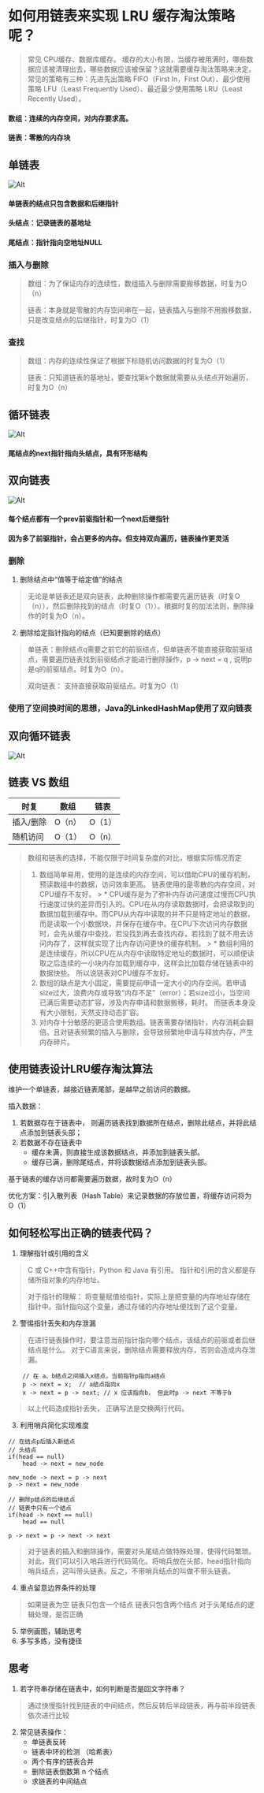 # 如何用链表来实现 LRU 缓存淘汰策略呢？
> 常见 CPU缓存、数据库缓存。 缓存的大小有限，当缓存被用满时，哪些数据应该被清理出去，哪些数据应该被保留？这就需要缓存淘汰策略来决定。常见的策略有三种：先进先出策略 FIFO（First In，First Out）、最少使用策略 LFU（Least Frequently Used）、最近最少使用策略 LRU（Least Recently Used）。

#### 数组：连续的内存空间，对内存要求高。
#### 链表：零散的内存块

## 单链表
![Alt](img/singleLinkedList.jpg)

#### 单链表的结点只包含数据和后继指针
#### 头结点：记录链表的基地址
#### 尾结点：指针指向空地址NULL

### 插入与删除
> 数组：为了保证内存的连续性，数组插入与删除需要搬移数据，时复为O（n）
>
> 链表：本身就是零散的内存空间串在一起，链表插入与删除不用搬移数据，只是改变结点的后继指针，时复为O（1）

### 查找
> 数组：内存的连续性保证了根据下标随机访问数据的时复为O（1）
>
> 链表：只知道链表的基地址，要查找第k个数据就需要从头结点开始遍历，时复为O（n）

## 循环链表
![Alt](img/circularLinkedList.jpg)

#### 尾结点的next指针指向头结点，具有环形结构

## 双向链表
![Alt](img/doubleLinkedList.jpg)

#### 每个结点都有一个prev前驱指针和一个next后继指针
#### 因为多了前驱指针，会占更多的内存。但支持双向遍历，链表操作更灵活

### 删除
1. 删除结点中“值等于给定值”的结点
> 无论是单链表还是双向链表，此种删除操作都需要先遍历链表（时复O（n）），然后删除找到的结点（时复O（1））。根据时复的加法法则，删除操作的时复为O（n）。

2. 删除给定指针指向的结点（已知要删除的结点）
> 单链表：删除结点q需要之前它的前驱结点，但单链表不能直接获取前驱结点，需要遍历链表找到前驱结点才能进行删除操作，p -> next = q , 说明p是q的前驱结点。时复为O（n）。
>
> 双向链表： 支持直接获取前驱结点。时复为O（1）

### 使用了空间换时间的思想，Java的LinkedHashMap使用了双向链表

## 双向循环链表
![Alt](img/doubleCircularLinkedList.jpg)

## 链表 VS 数组

时复 | 数组 |  链表
--|--|--
插入/删除| O（n）| O（1）
随机访问 | O（1）| O（n）

> 数组和链表的选择，不能仅限于时间复杂度的对比，根据实际情况而定

> 1. 数组简单易用，使用的是连续的内存空间，可以借助CPU的缓存机制，预读数组中的数据，访问效率更高。 链表使用的是零散的内存空间，对CPU缓存不友好。
    > * CPU缓存是为了弥补内存访问速度过慢而CPU执行速度过快的差异而引入的。CPU在从内存读取数据时，会把读取到的数据加载到缓存中。而CPU从内存中读取的并不只是特定地址的数据，而是读取一个小数据块，并保存在缓存中。在CPU下次访问内存数据时，会先从缓存中查找，若没找到再去查找内存，若找到了就不用去访问内存了，这样就实现了比内存访问更快的缓存机制。
    > * 数组利用的是连续缓存，所以CPU在从内存中读取特定地址的数据时，可以顺便读取之后连续的一小块内存加载到缓存中，这样会比加载存储在链表中的数据快些。 所以说链表对CPU缓存不友好。
> 2. 数组的缺点是大小固定，需要提前申请一定大小的内存空间。若申请size过大，浪费内存或导致“内存不足”（error）；若size过小，当空间已满后需要动态扩容，涉及内存申请和数据搬移，耗时。 而链表本身没有大小限制，天然支持动态扩容。
> 3. 对内存十分敏感的更适合使用数组。链表需要存储指针，内存消耗会翻倍。且对链表频繁的插入与删除，会导致频繁地申请与释放内存，产生内存碎片。

## 使用链表设计LRU缓存淘汰算法

维护一个单链表，越接近链表尾部，是越早之前访问的数据。

插入数据：
1. 若数据存在于链表中， 则遍历链表找到数据所在结点，删除此结点，并将此结点添加到链表头部；
2. 若数据不存在链表中
    - 缓存未满，则直接生成该数据结点，并添加到链表头部。
    - 缓存已满，删除尾结点，并将该数据结点添加到链表头部。

基于链表的缓存访问都需要遍历数据，故时复为O（n）

优化方案：引入散列表（Hash Table）来记录数据的存放位置，将缓存访问将为O（1）

## 如何轻松写出正确的链表代码？
1. 理解指针或引用的含义
> C 或 C++中含有指针，Python 和 Java 有引用。 指针和引用的含义都是存储所指对象的内存地址。
>
> 对于指针的理解： 将变量赋值给指针，实际上是把变量的内存地址存储在指针中。指针指向这个变量，通过存储的内存地址便找到了这个变量。

2. 警惕指针丢失和内存泄漏
> 在进行链表操作时，要注意当前指针指向哪个结点，该结点的前驱或者后继结点是什么。 对于C语言来说，删除结点需要释放内存，否则会造成内存泄漏。
```
    // 在 a、b结点之间插入x结点，当前指针p指向a结点
    p -> next = x;  // a结点指向x
    x -> next = p -> next; // x 应该指向b， 但此时p -> next 不等于b
```
> 以上代码造成指针丢失， 正确写法是交换两行代码。

3. 利用哨兵简化实现难度

```
// 在结点p后插入新结点
// 头结点
if(head == null)
    head -> next = new_node

new_node -> next = p -> next
p -> next = new_node
```

```
// 删除p结点的后继结点
// 链表中只有一个结点
if(head -> next == null)
    head == null

p -> next = p -> next -> next
```
> 对于链表的插入和删除操作，需要对头尾结点做特殊处理，使得代码繁琐。对此，我们可以引入哨兵进行代码简化。将哨兵放在头部，head指针指向哨兵结点，这叫带头链表。反之，不带哨兵结点的叫做不带头链表。

4. 重点留意边界条件的处理
> 如果链表为空
> 链表只包含一个结点
> 链表只包含两个结点
> 对于头尾结点的逻辑处理，是否正确

5. 举例画图，辅助思考
6. 多写多练，没有捷径




## 思考
1. 若字符串存储在链表中，如何判断是否是回文字符串？
> 通过快慢指针找到链表的中间结点，然后反转后半段链表，再与前半段链表依次进行比较

2. 常见链表操作：
    * 单链表反转
    * 链表中环的检测 （哈希表）
    * 两个有序的链表合并
    * 删除链表倒数第 n 个结点
    * 求链表的中间结点
